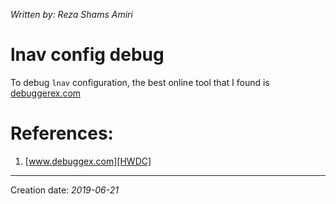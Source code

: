 _Written by: Reza Shams Amiri_
# lnav config debug

To debug `lnav` configuration, the best online tool that I found is [debuggerex.com][HWDC]


# References:
1. [www.debuggex.com][HWDC]
* * *
Creation date: _2019-06-21_

[HWDC]: https://www.debuggex.com/
